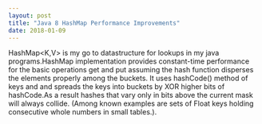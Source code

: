 ```yaml
---
layout: post
title: "Java 8 HashMap Performance Improvements"
date: 2018-01-09
---
```


 HashMap<K,V> is my go to datastructure for lookups in my java programs.HashMap implementation provides constant-time performance for the basic operations get and put assuming the hash function disperses the elements properly among the buckets. It uses hashCode() method of keys and and spreads the keys into buckets by XOR higher bits of hashCode.As a result hashes that vary only in bits above the current mask will always collide. (Among known examples are sets of Float keys holding consecutive whole numbers in small tables.).
